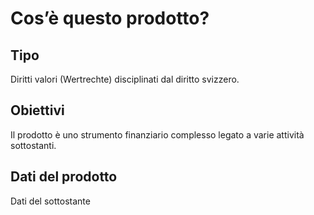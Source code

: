 # Cos’è questo prodotto?

## Tipo

Diritti valori (Wertrechte) disciplinati dal diritto svizzero.

## Obiettivi

Il prodotto è uno strumento finanziario complesso legato a varie attività sottostanti.

## Dati del prodotto

Dati del sottostante
